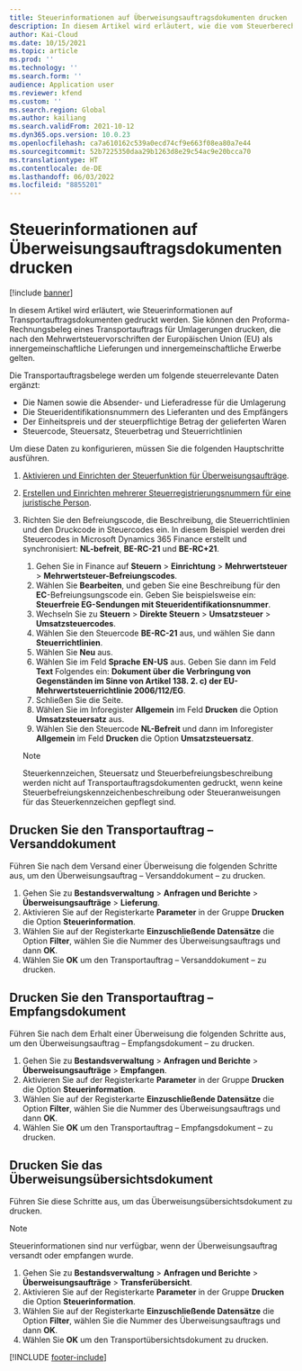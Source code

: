 ```yaml
---
title: Steuerinformationen auf Überweisungsauftragsdokumenten drucken
description: In diesem Artikel wird erläutert, wie die vom Steuerberechnungsservice ermittelten Steuerinformationen auf Transportauftragsbelegen gedruckt werden können.
author: Kai-Cloud
ms.date: 10/15/2021
ms.topic: article
ms.prod: ''
ms.technology: ''
ms.search.form: ''
audience: Application user
ms.reviewer: kfend
ms.custom: ''
ms.search.region: Global
ms.author: kailiang
ms.search.validFrom: 2021-10-12
ms.dyn365.ops.version: 10.0.23
ms.openlocfilehash: ca7a610162c539a0ecd74cf9e663f08ea80a7e44
ms.sourcegitcommit: 52b7225350daa29b1263d8e29c54ac9e20bcca70
ms.translationtype: HT
ms.contentlocale: de-DE
ms.lasthandoff: 06/03/2022
ms.locfileid: "8855201"
---
```

# <a name="print-tax-information-on-transfer-order-documents"></a>Steuerinformationen auf Überweisungsauftragsdokumenten drucken

[!include [banner](../../includes/banner.md)]

In diesem Artikel wird erläutert, wie Steuerinformationen auf Transportauftragsdokumenten gedruckt werden. Sie können den Proforma-Rechnungsbeleg eines Transportauftrags für Umlagerungen drucken, die nach den Mehrwertsteuervorschriften der Europäischen Union (EU) als innergemeinschaftliche Lieferungen und innergemeinschaftliche Erwerbe gelten. 

Die Transportauftragsbelege werden um folgende steuerrelevante Daten ergänzt:

- Die Namen sowie die Absender- und Lieferadresse für die Umlagerung
- Die Steueridentifikationsnummern des Lieferanten und des Empfängers
- Der Einheitspreis und der steuerpflichtige Betrag der gelieferten Waren
- Steuercode, Steuersatz, Steuerbetrag und Steuerrichtlinien

Um diese Daten zu konfigurieren, müssen Sie die folgenden Hauptschritte ausführen.

1. [Aktivieren und Einrichten der Steuerfunktion für Überweisungsaufträge](tasks/Tax-feature-support-for-transfer-order.md).
2. [Erstellen und Einrichten mehrerer Steuerregistrierungsnummern für eine juristische Person](emea-multiple-vat-registration-numbers.md).
3. Richten Sie den Befreiungscode, die Beschreibung, die Steuerrichtlinien und den Druckcode in Steuercodes ein. In diesem Beispiel werden drei Steuercodes in Microsoft Dynamics 365 Finance erstellt und synchronisiert: **NL-befreit**, **BE-RC-21** und **BE-RC+21**.

    1. Gehen Sie in Finance auf **Steuern** \> **Einrichtung** \> **Mehrwertsteuer** \> **Mehrwertsteuer-Befreiungscodes**.
    2. Wählen Sie **Bearbeiten**, und geben Sie eine Beschreibung für den **EC**-Befreiungsungscode ein. Geben Sie beispielsweise ein: **Steuerfreie EG-Sendungen mit Steueridentifikationsnummer**.
    3. Wechseln Sie zu **Steuern** \> **Direkte Steuern** \> **Umsatzsteuer** \> **Umsatzsteuercodes**.
    4. Wählen Sie den Steuercode **BE-RC-21** aus, und wählen Sie dann **Steuerrichtlinien**.
    5. Wählen Sie **Neu** aus.
    6. Wählen Sie im Feld **Sprache** **EN-US** aus. Geben Sie dann im Feld **Text** Folgendes ein: **Dokument über die Verbringung von Gegenständen im Sinne von Artikel 138. 2. c) der EU-Mehrwertsteuerrichtlinie 2006/112/EG**.
    7. Schließen Sie die Seite.
    8. Wählen Sie im Inforegister **Allgemein** im Feld **Drucken** die Option **Umsatzsteuersatz** aus.
    8. Wählen Sie den Steuercode **NL-Befreit** und dann im Inforegister **Allgemein** im Feld **Drucken** die Option **Umsatzsteuersatz**.

    > [!NOTE] 
    > Steuerkennzeichen, Steuersatz und Steuerbefreiungsbeschreibung werden nicht auf Transportauftragsdokumenten gedruckt, wenn keine Steuerbefreiungskennzeichenbeschreibung oder Steueranweisungen für das Steuerkennzeichen gepflegt sind.

## <a name="print-the-transfer-order---shipment-document"></a>Drucken Sie den Transportauftrag – Versanddokument

Führen Sie nach dem Versand einer Überweisung die folgenden Schritte aus, um den Überweisungsauftrag – Versanddokument – zu drucken.

1. Gehen Sie zu **Bestandsverwaltung** \> **Anfragen und Berichte** \> **Überweisungsaufträge** \> **Lieferung**.
2. Aktivieren Sie auf der Registerkarte **Parameter** in der Gruppe **Drucken** die Option **Steuerinformation**.
3. Wählen Sie auf der Registerkarte **Einzuschließende Datensätze** die Option **Filter**, wählen Sie die Nummer des Überweisungsauftrags und dann **OK**.
4. Wählen Sie **OK** um den Transportauftrag – Versanddokument – zu drucken.

## <a name="print-the-transfer-order---receipt-document"></a>Drucken Sie den Transportauftrag – Empfangsdokument

Führen Sie nach dem Erhalt einer Überweisung die folgenden Schritte aus, um den Überweisungsauftrag – Empfangsdokument – zu drucken.

1. Gehen Sie zu **Bestandsverwaltung** \> **Anfragen und Berichte** \> **Überweisungsaufträge** \> **Empfangen**.
2. Aktivieren Sie auf der Registerkarte **Parameter** in der Gruppe **Drucken** die Option **Steuerinformation**.
3. Wählen Sie auf der Registerkarte **Einzuschließende Datensätze** die Option **Filter**, wählen Sie die Nummer des Überweisungsauftrags und dann **OK**.
4. Wählen Sie **OK** um den Transportauftrag – Empfangsdokument – zu drucken.

## <a name="print-the-transfer-overview-document"></a>Drucken Sie das Überweisungsübersichtsdokument

Führen Sie diese Schritte aus, um das Überweisungsübersichtsdokument zu drucken.

> [!NOTE]
> Steuerinformationen sind nur verfügbar, wenn der Überweisungsauftrag versandt oder empfangen wurde.

1. Gehen Sie zu **Bestandsverwaltung** \> **Anfragen und Berichte** \> **Überweisungsaufträge** \> **Transferübersicht**.
2. Aktivieren Sie auf der Registerkarte **Parameter** in der Gruppe **Drucken** die Option **Steuerinformation**.
3. Wählen Sie auf der Registerkarte **Einzuschließende Datensätze** die Option **Filter**, wählen Sie die Nummer des Überweisungsauftrags und dann **OK**.
4. Wählen Sie **OK** um den Transportübersichtsdokument zu drucken.

[!INCLUDE [footer-include](../../includes/footer-banner.md)]
